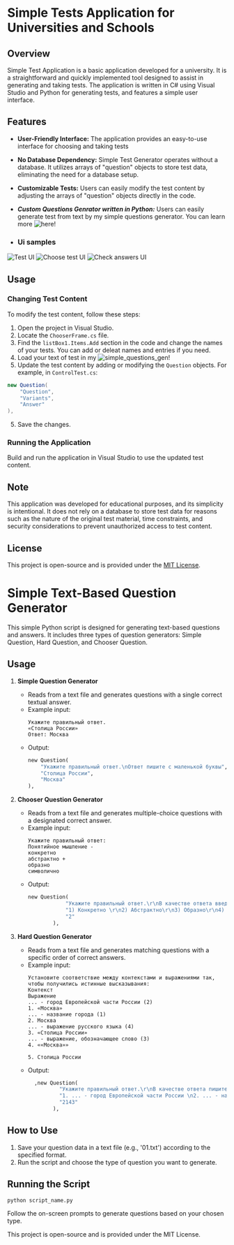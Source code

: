 
# Simple Tests Application for Universities and Schools

## Overview

Simple Test Application is a basic application developed for a university. It is a straightforward and quickly implemented tool designed to assist in generating and taking tests. The application is written in C# using Visual Studio and Python for generating tests, and features a simple user interface.

## Features

- **User-Friendly Interface:** The application provides an easy-to-use interface for choosing and taking tests

- **No Database Dependency:** Simple Test Generator operates without a database. It utilizes arrays of "question" objects to store test data, eliminating the need for a database setup.

- **Customizable Tests:** Users can easily modify the test content by adjusting the arrays of "question" objects directly in the code.

- ***Custom Questions Genrator written in Python:*** Users can easily generate test from text by my simple questions generator. You can learn more ![here](/simple_questions_gen)!

- ### Ui samples
![Test UI](/images/ui1.png)
![Choose test UI](/images/ui2.png)
![Check answers UI](/images/ui3.png)
## Usage

### Changing Test Content

To modify the test content, follow these steps:

1. Open the project in Visual Studio.
2. Locate the `ChooserFrame.cs` file.
3. Find the `listBox1.Items.Add` section in the code and change the names of your tests. You can add or deleat names and entries if you need.
4. Load your text of test in my ![simple_questions_gen](/simple_questions_gen)!
5. Update the test content by adding or modifying the `Question` objects. For example, in `ControlTest.cs`:

```csharp
new Question(
    "Question",
    "Variants",
    "Answer"
),
```

5. Save the changes.

### Running the Application

Build and run the application in Visual Studio to use the updated test content.

## Note

This application was developed for educational purposes, and its simplicity is intentional. It does not rely on a database to store test data for reasons such as the nature of the original test material, time constraints, and security considerations to prevent unauthorized access to test content.

## License

This project is open-source and is provided under the [MIT License](LICENSE).

# Simple Text-Based Question Generator

This simple Python script is designed for generating text-based questions and answers. It includes three types of question generators: Simple Question, Hard Question, and Chooser Question.

## Usage

1. **Simple Question Generator**
    - Reads from a text file and generates questions with a single correct textual answer.
    - Example input:
        ```
        Укажите правильный ответ.
        «Столица России»
        Ответ: Москва
        ```
    - Output:
        ```python
        new Question(
            "Укажите правильный ответ.\nОтвет пишите с маленькой буквы",
            "Столица России",
            "Москва"
        ),
        ```

2. **Chooser Question Generator**
    - Reads from a text file and generates multiple-choice questions with a designated correct answer.
    - Example input:
        ```
        Укажите правильный ответ:
        Понятийное мышление -
        конкретно
        абстрактно +
        образно
        символично
        ```
    - Output:
        ```python
        new Question(
                    "Укажите правильный ответ.\r\nВ качестве ответа введите цифру.\r\nПонятийное мышление -:",
                    "1) Конкретно \r\n2) Абстрактно\r\n3) Образно\r\n4) Символично",
                    "2"
                ),
        ```

3. **Hard Question Generator**
    - Reads from a text file and generates matching questions with a specific order of correct answers.
    - Example input:
        ```
        Установите соответствие между контекстами и выражениями так, чтобы получились истинные высказывания:
        Контекст                                                                Выражение
        ... - город Европейской части России (2)                                1. «Москва»
        ... - название города (1)                                               2. Москва
        ... - выражение русского языка (4)                                      3. «Столица России»
        ... - выражение, обозначающее слово (3)                                 4. ««Москва»»
                                                                                5. Столица России
        ```
    - Output:
        ```python
          ,new Question(
                  "Укажите правильный ответ.\r\nВ качестве ответа пишите цифры по порядку без пробелов и запятых (1231).\r\nУстановите соответствие между контекстами и выражениями так, чтобы получились истинные высказывания:",
                  "1. ... - город Европейской части России \n2. ... - название города \n3. ... - выражение русского языка \n4. ... - выражение, обозначающее слово\r\n\n1. «Москва»\n2. Москва\n3. «Столица России»\n5. ««Москва»»\n6. Столица России",
                  "2143"
                ),
        ```

## How to Use

1. Save your question data in a text file (e.g., '01.txt') according to the specified format.
2. Run the script and choose the type of question you want to generate.

## Running the Script

```bash
python script_name.py
```

Follow the on-screen prompts to generate questions based on your chosen type.

This project is open-source and is provided under the MIT License.
